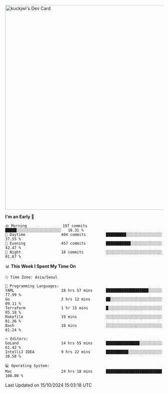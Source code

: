 <a href="https://app.daily.dev/kuckhwancho"><img src="https://api.daily.dev/devcards/v2/efef39c8028947428b3c0b486b9cd9b6.png?r=iz2&type=wide" width="652" alt="kuckjwi's Dev Card"/></a>

<!--START_SECTION:waka-->
**I'm an Early 🐤** 

```text
🌞 Morning                197 commits         █████░░░░░░░░░░░░░░░░░░░░   18.31 % 
🌆 Daytime                404 commits         █████████░░░░░░░░░░░░░░░░   37.55 % 
🌃 Evening                457 commits         ███████████░░░░░░░░░░░░░░   42.47 % 
🌙 Night                  18 commits          ░░░░░░░░░░░░░░░░░░░░░░░░░   01.67 % 
```


📊 **This Week I Spent My Time On** 

```text
🕑︎ Time Zone: Asia/Seoul

💬 Programming Languages: 
YAML                     18 hrs 57 mins      ███████████████████░░░░░░   77.99 % 
Go                       2 hrs 12 mins       ██░░░░░░░░░░░░░░░░░░░░░░░   09.11 % 
Terraform                1 hr 15 mins        █░░░░░░░░░░░░░░░░░░░░░░░░   05.18 % 
Makefile                 19 mins             ░░░░░░░░░░░░░░░░░░░░░░░░░   01.36 % 
Bash                     18 mins             ░░░░░░░░░░░░░░░░░░░░░░░░░   01.24 % 

🔥 Editors: 
GoLand                   14 hrs 55 mins      ███████████████░░░░░░░░░░   61.42 % 
IntelliJ IDEA            9 hrs 22 mins       ██████████░░░░░░░░░░░░░░░   38.58 % 

💻 Operating System: 
Mac                      24 hrs 18 mins      █████████████████████████   100.00 % 
```


 Last Updated on 15/10/2024 15:03:18 UTC
<!--END_SECTION:waka-->
